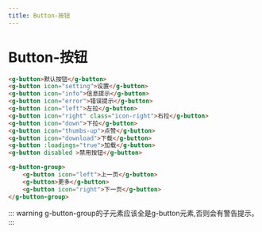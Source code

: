 ```yaml
---
title: Button-按钮
---
```

# Button-按钮
<ClientOnly>
  <button-demo-1></button-demo-1>
</ClientOnly>

```html
<g-button>默认按钮</g-button>
<g-button icon="setting">设置</g-button>
<g-button icon="info">信息提示</g-button>
<g-button icon="error">错误提示</g-button>
<g-button icon="left">左拉</g-button>
<g-button icon="right" class="icon-right">右拉</g-button>
<g-button icon="down">下拉</g-button>
<g-button icon="thumbs-up">点赞</g-button>
<g-button icon="download">下载</g-button>
<g-button :loadings="true">加载</g-button>
<g-button disabled >禁用按钮</g-button>
```

<ClientOnly>
  <button-demo-2></button-demo-2>
</ClientOnly>

```html
<g-button-group>
    <g-button icon="left">上一页</g-button>
    <g-button>更多</g-button>
    <g-button icon="right">下一页</g-button>
</g-button-group>
```

::: warning
g-button-group的子元素应该全是g-button元素,否则会有警告提示。
:::
